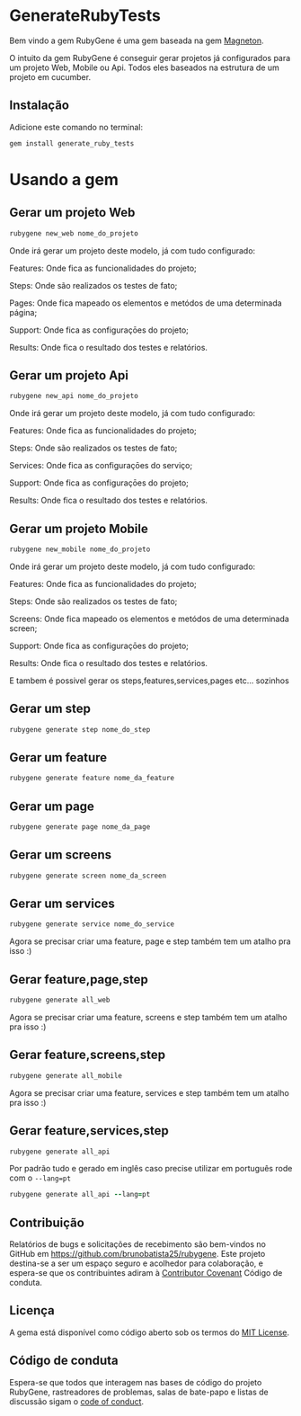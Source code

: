 # GenerateRubyTests

Bem vindo a gem RubyGene é uma gem baseada na gem [Magneton](https://github.com/concretesolutions/magneton).

O intuito da gem RubyGene é conseguir gerar projetos já configurados para um projeto Web, Mobile ou Api. Todos eles baseados na estrutura de um projeto em cucumber.

## Instalação

Adicione este comando no terminal:

```ruby
gem install generate_ruby_tests
```

# Usando a gem


## Gerar um projeto Web

```ruby
rubygene new_web nome_do_projeto
```

Onde irá gerar um projeto deste modelo, já com tudo configurado:

Features: Onde fica as funcionalidades do projeto;

Steps: Onde são realizados os testes de fato;

Pages: Onde fica mapeado os elementos e metódos de uma determinada página;

Support: Onde fica as configuraçōes do projeto;

Results: Onde fica o resultado dos testes e relatórios.

## Gerar um projeto Api

```ruby
rubygene new_api nome_do_projeto
```

Onde irá gerar um projeto deste modelo, já com tudo configurado:

Features: Onde fica as funcionalidades do projeto;

Steps: Onde são realizados os testes de fato;

Services: Onde fica as configuraçōes do serviço;

Support: Onde fica as configuraçōes do projeto;

Results: Onde fica o resultado dos testes e relatórios.

## Gerar um projeto Mobile

```ruby
rubygene new_mobile nome_do_projeto
```

Onde irá gerar um projeto deste modelo, já com tudo configurado:

Features: Onde fica as funcionalidades do projeto;

Steps: Onde são realizados os testes de fato;

Screens: Onde fica mapeado os elementos e metódos de uma determinada screen;

Support: Onde fica as configuraçōes do projeto;

Results: Onde fica o resultado dos testes e relatórios.

E tambem é possivel gerar os steps,features,services,pages etc... sozinhos 

## Gerar um step

```ruby
rubygene generate step nome_do_step
```

## Gerar um feature

```ruby
rubygene generate feature nome_da_feature
```

## Gerar um page

```ruby
rubygene generate page nome_da_page
```

## Gerar um screens

```ruby
rubygene generate screen nome_da_screen
```

## Gerar um services

```ruby
rubygene generate service nome_do_service
```

Agora se precisar criar uma feature, page e step também tem um atalho pra isso :)
 
## Gerar feature,page,step

```ruby
rubygene generate all_web
```

Agora se precisar criar uma feature, screens e step também tem um atalho pra isso :)

## Gerar feature,screens,step

```ruby
rubygene generate all_mobile
```

Agora se precisar criar uma feature, services e step também tem um atalho pra isso :)

## Gerar feature,services,step

```ruby
rubygene generate all_api
```

Por padrão tudo e gerado em inglês caso precise utilizar em português rode com o `--lang=pt`

```ruby
rubygene generate all_api --lang=pt
```

## Contribuição

Relatórios de bugs e solicitações de recebimento são bem-vindos no GitHub em https://github.com/brunobatista25/rubygene. Este projeto destina-se a ser um espaço seguro e acolhedor para colaboração, e espera-se que os contribuintes adiram à [Contributor Covenant](http://contributor-covenant.org) Código de conduta.

## Licença

A gema está disponível como código aberto sob os termos do
 [MIT License](https://opensource.org/licenses/MIT).

## Código de conduta

Espera-se que todos que interagem nas bases de código do projeto RubyGene, rastreadores de problemas, salas de bate-papo e listas de discussão sigam o
 [code of conduct](https://github.com/brunobatista25/rubygene/blob/master/CODE_OF_CONDUCT.md).